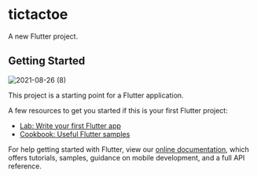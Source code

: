 # tictactoe

A new Flutter project.

## Getting Started

![2021-08-26 (8)](https://user-images.githubusercontent.com/68785353/130894229-0312827a-58b1-4443-94a7-c8f46db6bbc0.png)



This project is a starting point for a Flutter application.

A few resources to get you started if this is your first Flutter project:

- [Lab: Write your first Flutter app](https://flutter.dev/docs/get-started/codelab)
- [Cookbook: Useful Flutter samples](https://flutter.dev/docs/cookbook)

For help getting started with Flutter, view our
[online documentation](https://flutter.dev/docs), which offers tutorials,
samples, guidance on mobile development, and a full API reference.
